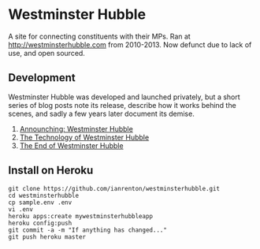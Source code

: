 Westminster Hubble
==================

A site for connecting constituents with their MPs. Ran at http://westminsterhubble.com from 2010-2013. Now defunct due to lack of use, and open sourced.

Development
-----------

Westminster Hubble was developed and launched privately, but a short series of blog posts note its release, describe how it works behind the scenes, and sadly a few years later document its demise.

1. [Announching: Westminster Hubble](https://ianrenton.com/blog/announcing-westminster-hubble/)
2. [The Technology of Westminster Hubble](https://ianrenton.com/blog/the-technology-of-westminster-hubble/)
3. [The End of Westminster Hubble](https://ianrenton.com/blog/the-end-of-westminster-hubble/)

Install on Heroku
-----------------

```
git clone https://github.com/ianrenton/westminsterhubble.git
cd westminsterhubble
cp sample.env .env
vi .env
heroku apps:create mywestminsterhubbleapp
heroku config:push
git commit -a -m "If anything has changed..."
git push heroku master
```
